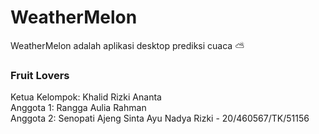 # WeatherMelon
WeatherMelon adalah aplikasi desktop prediksi cuaca ⛅ 

### Fruit Lovers
Ketua Kelompok: Khalid Rizki Ananta \
Anggota 1: Rangga Aulia Rahman \
Anggota 2: Senopati Ajeng Sinta Ayu Nadya Rizki - 20/460567/TK/51156
